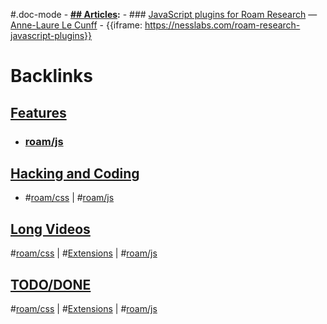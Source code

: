 #.doc-mode
    - **[## Articles](<../## Articles.md>):**
    - ### [JavaScript plugins for Roam Research](https://nesslabs.com/roam-research-javascript-plugins) — [Anne-Laure Le Cunff](<../Anne-Laure Le Cunff.md>)
        - {{iframe: https://nesslabs.com/roam-research-javascript-plugins}}

# Backlinks
## [Features](<Features.md>)
- ### [roam/js](<../roam/js.md>)

## [Hacking and Coding](<Hacking and Coding.md>)
- #[roam/css](<../roam/css.md>) | #[roam/js](<../roam/js.md>)

## [Long Videos](<Long Videos.md>)
#[roam/css](<../roam/css.md>) | #[Extensions](<../Extensions.md>) | #[roam/js](<../roam/js.md>)

## [TODO/DONE](<TODO/DONE.md>)
#[roam/css](<../roam/css.md>) | #[Extensions](<../Extensions.md>) | #[roam/js](<../roam/js.md>)

